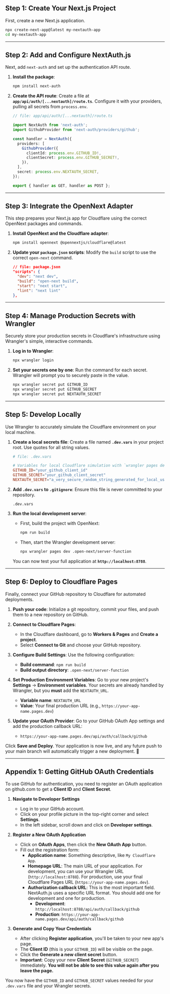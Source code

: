## Step 1: Create Your Next.js Project

First, create a new Next.js application.

```bash
npx create-next-app@latest my-nextauth-app
cd my-nextauth-app
```

-----

## Step 2: Add and Configure NextAuth.js

Next, add `next-auth` and set up the authentication API route.

1.  **Install the package**:

    ```bash
    npm install next-auth
    ```

2.  **Create the API route**: Create a file at **`app/api/auth/[...nextauth]/route.ts`**. Configure it with your providers, pulling all secrets from `process.env`.

    ```typescript
    // file: app/api/auth/[...nextauth]/route.ts

    import NextAuth from 'next-auth';
    import GithubProvider from 'next-auth/providers/github';

    const handler = NextAuth({
      providers: [
        GithubProvider({
          clientId: process.env.GITHUB_ID!,
          clientSecret: process.env.GITHUB_SECRET!,
        }),
      ],
      secret: process.env.NEXTAUTH_SECRET,
    });

    export { handler as GET, handler as POST };
    ```

-----

## Step 3: Integrate the OpenNext Adapter

This step prepares your Next.js app for Cloudflare using the correct OpenNext packages and commands.

1.  **Install OpenNext and the Cloudflare adapter**:

    ```bash
    npm install opennext @opennextjs/cloudflare@latest
    ```

2.  **Update your `package.json` scripts**: Modify the `build` script to use the correct `open-next` command.

    ```json
    // file: package.json
    "scripts": {
      "dev": "next dev",
      "build": "open-next build",
      "start": "next start",
      "lint": "next lint"
    },
    ```

-----

## Step 4: Manage Production Secrets with Wrangler

Securely store your production secrets in Cloudflare's infrastructure using Wrangler's simple, interactive commands.

1.  **Log in to Wrangler**:

    ```bash
    npx wrangler login
    ```

2.  **Set your secrets one by one**: Run the command for each secret. Wrangler will prompt you to securely paste in the value.

    ```bash
    npx wrangler secret put GITHUB_ID
    npx wrangler secret put GITHUB_SECRET
    npx wrangler secret put NEXTAUTH_SECRET
    ```

-----

## Step 5: Develop Locally

Use Wrangler to accurately simulate the Cloudflare environment on your local machine.

1.  **Create a local secrets file**: Create a file named **`.dev.vars`** in your project root. Use quotes for all string values.

    ```toml
    # file: .dev.vars

    # Variables for local Cloudflare simulation with `wrangler pages dev`
    GITHUB_ID="your_github_client_id"
    GITHUB_SECRET="your_github_client_secret"
    NEXTAUTH_SECRET="a_very_secure_random_string_generated_for_local_use"
    ```

2.  **Add `.dev.vars` to `.gitignore`**: Ensure this file is never committed to your repository.

    ```.gitignore
    .dev.vars
    ```

3.  **Run the local development server**:

      * First, build the project with OpenNext:
        ```bash
        npm run build
        ```
      * Then, start the Wrangler development server:
        ```bash
        npx wrangler pages dev .open-next/server-function
        ```

    You can now test your full application at **`http://localhost:8788`**.

-----

## Step 6: Deploy to Cloudflare Pages

Finally, connect your GitHub repository to Cloudflare for automated deployments.

1.  **Push your code**: Initialize a git repository, commit your files, and push them to a new repository on GitHub.

2.  **Connect to Cloudflare Pages**:

      * In the Cloudflare dashboard, go to **Workers & Pages** and **Create a project**.
      * Select **Connect to Git** and choose your GitHub repository.

3.  **Configure Build Settings**: Use the following configuration:

      * **Build command**: `npm run build`
      * **Build output directory**: `.open-next/server-function`

4.  **Set Production Environment Variables**: Go to your new project's **Settings** -\> **Environment variables**. Your secrets are already handled by Wrangler, but you **must** add the `NEXTAUTH_URL`.

      * **Variable name**: `NEXTAUTH_URL`
      * **Value**: Your final production URL (e.g., `https://your-app-name.pages.dev`)

5.  **Update your OAuth Provider**: Go to your GitHub OAuth App settings and add the production callback URL:

      * `https://your-app-name.pages.dev/api/auth/callback/github`

Click **Save and Deploy**. Your application is now live, and any future push to your main branch will automatically trigger a new deployment. 🎉

-----

## Appendix 1: Getting GitHub OAuth Credentials

To use GitHub for authentication, you need to register an OAuth application on github.com to get a **Client ID** and **Client Secret**.

1.  **Navigate to Developer Settings**

      * Log in to your GitHub account.
      * Click on your profile picture in the top-right corner and select **Settings**.
      * In the left sidebar, scroll down and click on **Developer settings**.

2.  **Register a New OAuth Application**

      * Click on **OAuth Apps**, then click the **New OAuth App** button.
      * Fill out the registration form:
          * **Application name**: Something descriptive, like `My Cloudflare App`.
          * **Homepage URL**: The main URL of your application. For development, you can use your Wrangler URL (`http://localhost:8788`). For production, use your final Cloudflare Pages URL (`https://your-app-name.pages.dev`).
          * **Authorization callback URL**: This is the most important field. NextAuth.js uses a specific URL format. You should add one for development and one for production.
              * **Development**: `http://localhost:8788/api/auth/callback/github`
              * **Production**: `https://your-app-name.pages.dev/api/auth/callback/github`

3.  **Generate and Copy Your Credentials**

      * After clicking **Register application**, you'll be taken to your new app's page.
      * The **Client ID** (this is your `GITHUB_ID`) will be visible on the page.
      * Click the **Generate a new client secret** button.
      * **Important**: Copy your new **Client Secret** (`GITHUB_SECRET`) immediately. **You will not be able to see this value again after you leave the page.**

You now have the `GITHUB_ID` and `GITHUB_SECRET` values needed for your `.dev.vars` file and your Wrangler secrets.
